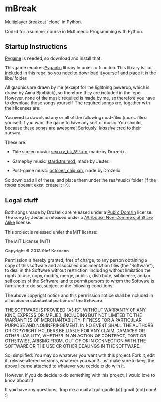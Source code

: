 mBreak
======

Multiplayer Breakout 'clone' in Python.

Coded for a summer course in Multimedia Programming with Python.

## Startup Instructions

[Pygame](http://pygame.org/) is needed, so download and install that.

This game requires [Pyganim](http://inventwithpython.com/pyganim/) library in order to function. This library is not included in this repo, so you need to download it yourself and place it in the libs/ folder.

All graphics are drawn by me (except for the lightning powerup, which is drawn by Anna Bjurb&auml;ck), so therefore they are included in the repo. However, none of the music required is made by me, so therefore you have to download those songs yourself. The required songs are, together with their licenses are:

You need to download any or all of the following mod-files (music files) yourself if you want the game to have any sort of music. You should, because these songs are awesome! Seriously. <i>Massive</i> cred to their authors.

These are:
* Title screen music: [sexxxy_bit_3!!!.xm](http://modarchive.org/index.php?request=view_by_moduleid&query=173084), made by Drozerix.

* Gameplay music: [stardstm.mod](http://modarchive.org/index.php?request=view_by_moduleid&query=59344), made by Jester.

* Post-game music: [october_chip.xm](http://modarchive.org/index.php?request=view_by_moduleid&query=173084), made by Drozerix. 

So download all of these, and place them under the res/music/ folder (if the folder doesn't exist, create it :P).

## Legal stuff

Both songs made by Drozerix are released under a [Public Domain](http://creativecommons.org/licenses/publicdomain/) license.<br/>
The song by Jester is released under a [Attribution Non-Commercial Share Alike](http://creativecommons.org/licenses/by-nc-sa/3.0/) license.

This project is released under the MIT license:

The MIT License (MIT)

Copyright &copy; 2013 Olof Karlsson

Permission is hereby granted, free of charge, to any person obtaining a copy
of this software and associated documentation files (the "Software"), to deal
in the Software without restriction, including without limitation the rights
to use, copy, modify, merge, publish, distribute, sublicense, and/or sell
copies of the Software, and to permit persons to whom the Software is
furnished to do so, subject to the following conditions:

The above copyright notice and this permission notice shall be included in
all copies or substantial portions of the Software.

THE SOFTWARE IS PROVIDED "AS IS", WITHOUT WARRANTY OF ANY KIND, EXPRESS OR
IMPLIED, INCLUDING BUT NOT LIMITED TO THE WARRANTIES OF MERCHANTABILITY,
FITNESS FOR A PARTICULAR PURPOSE AND NONINFRINGEMENT. IN NO EVENT SHALL THE
AUTHORS OR COPYRIGHT HOLDERS BE LIABLE FOR ANY CLAIM, DAMAGES OR OTHER
LIABILITY, WHETHER IN AN ACTION OF CONTRACT, TORT OR OTHERWISE, ARISING FROM,
OUT OF OR IN CONNECTION WITH THE SOFTWARE OR THE USE OR OTHER DEALINGS IN
THE SOFTWARE.

So, simplified:
You may do whatever you want with this project. Fork it, edit it, release altered versions, whatever you want! Just make sure to keep the above license attached to whatever you decide to do with it.

However, if you do decide to do something with this project, I would love to know about it!

If you have any questions, drop me a mail at gulligaolle (at) gmail (dot) com! :)
